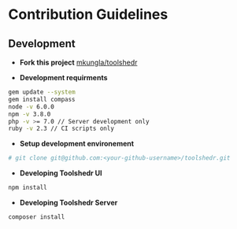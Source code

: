# Contribution Guidelines

## Development

- **Fork this project**
[mkungla/toolshedr](https://github.com/mkungla/toolshedr)

- **Development requirments**
```sh
gem update --system
gem install compass
node -v 6.0.0
npm -v 3.8.0
php -v >= 7.0 // Server development only
ruby -v 2.3 // CI scripts only
```

- **Setup development environement**
```sh
# git clone git@github.com:<your-github-username>/toolshedr.git
```

- **Developing Toolshedr UI**
```sh
npm install
```

- **Developing Toolshedr Server**
```sh
composer install
```
